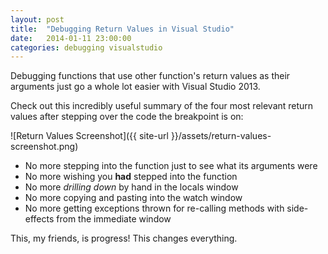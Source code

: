 ```yaml
---
layout: post
title:  "Debugging Return Values in Visual Studio"
date:   2014-01-11 23:00:00
categories: debugging visualstudio
---
```


Debugging functions that use other function's return values as their arguments just go a whole lot easier with Visual Studio 2013.

Check out this incredibly useful summary of the four most relevant return values after stepping over the code the breakpoint is on:

![Return Values Screenshot]({{ site-url }}/assets/return-values-screenshot.png)

* No more stepping into the function just to see what its arguments were
* No more wishing you **had** stepped into the function
* No more _drilling down_ by hand in the locals window
* No more copying and pasting into the watch window
* No more getting exceptions thrown for re-calling methods with side-effects from the immediate window

This, my friends, is progress!  This changes everything.

